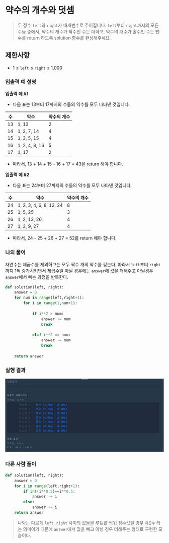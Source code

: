 # 약수의 개수와 덧셈

> 두 정수 `left`와 `right`가 매개변수로 주어집니다. `left`부터 `right`까지의 모든 수들 중에서, 약수의 개수가 짝수인 수는 더하고, 약수의 개수가 홀수인 수는 뺀 수를 return 하도록 solution 함수를 완성해주세요.



## 제한사항

- 1 ≤ `left` ≤ `right` ≤ 1,000



### 입출력 예 설명

**입출력 예 #1**

- 다음 표는 13부터 17까지의 수들의 약수를 모두 나타낸 것입니다.

| 수   | 약수           | 약수의 개수 |
| ---- | -------------- | ----------- |
| 13   | 1, 13          | 2           |
| 14   | 1, 2, 7, 14    | 4           |
| 15   | 1, 3, 5, 15    | 4           |
| 16   | 1, 2, 4, 8, 16 | 5           |
| 17   | 1, 17          | 2           |

- 따라서, 13 + 14 + 15 - 16 + 17 = 43을 return 해야 합니다.

**입출력 예 #2**

- 다음 표는 24부터 27까지의 수들의 약수를 모두 나타낸 것입니다.

| 수   | 약수                     | 약수의 개수 |
| ---- | ------------------------ | ----------- |
| 24   | 1, 2, 3, 4, 6, 8, 12, 24 | 8           |
| 25   | 1, 5, 25                 | 3           |
| 26   | 1, 2, 13, 26             | 4           |
| 27   | 1, 3, 9, 27              | 4           |

- 따라서, 24 - 25 + 26 + 27 = 52를 return 해야 합니다.



### 나의 풀이

자연수는 제곱수를 제외하고는 모두 짝수 개의 약수를 갖는다. 따라서 `left`부터 `right` 까지 1씩 증가시키면서 제곱수일 아닐 경우에는 `answer`에 값을 더해주고 아닐경우 `answer`에서 빼는 과정을 반복한다. 

```python
def solution(left, right):
    answer = 0
    for num in range(left,right+1):
        for i in range(1,num+1):
            
            if i**2 > num:
                answer += num
                break
                
            elif i**2 == num:
                answer -= num
                break
        
    return answer
```



### 실행 결과

![image-20210818174532975](markdown-images/image-20210818174532975.png)



### 다른 사람 풀이

```python
def solution(left, right):
    answer = 0
    for i in range(left,right+1):
        if int(i**0.5)==i**0.5:
            answer -= i
        else:
            answer += i
    return answer
```

> 나와는 다르게 `left`, `right` 사이의 값들을 루트를 씌워 정수값일 경우 `제곱수` 라는 의미이기 때문에 `answer`에서 값을 빼고 아닐 경우 더해주는 형태로 구현한 모습이다.